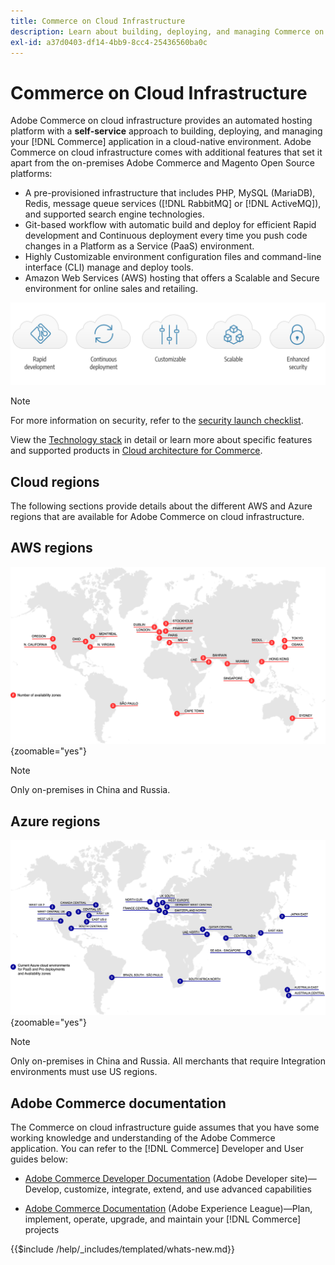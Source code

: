 ```yaml
---
title: Commerce on Cloud Infrastructure
description: Learn about building, deploying, and managing Commerce on Cloud infrastructure.
exl-id: a37d0403-df14-4bb9-8cc4-25436560ba0c
---
```


# Commerce on Cloud Infrastructure

Adobe Commerce on cloud infrastructure provides an automated hosting platform with a **self-service** approach to building, deploying, and managing your [!DNL Commerce] application in a cloud-native environment. Adobe Commerce on cloud infrastructure comes with additional features that set it apart from the on-premises Adobe Commerce and Magento Open Source platforms:

- A pre-provisioned infrastructure that includes PHP, MySQL (MariaDB), Redis, message queue services ([!DNL RabbitMQ] or [!DNL ActiveMQ]), and supported search engine technologies.
- Git-based workflow with automatic build and deploy for efficient Rapid development and Continuous deployment every time you push code changes in a Platform as a Service (PaaS) environment.
- Highly Customizable environment configuration files and command-line interface (CLI) manage and deploy tools.
- Amazon Web Services (AWS) hosting that offers a Scalable and Secure environment for online sales and retailing.

![Cloud benefits](../assets/CloudBenefits.svg)

>[!NOTE] 
>
>For more information on security, refer to the [security launch checklist](https://experienceleague.adobe.com/en/docs/commerce-on-cloud/user-guide/launch/checklist#security-configuration).

View the [Technology stack](architecture/tech-stack.md) in detail or learn more about specific features and supported products in [Cloud architecture for Commerce](architecture/cloud-architecture.md).

<div id="recs-overview-body-1"></div>
<div id="recs-overview-body-2"></div>
<div id="recs-overview-body-3"></div>
<div id="recs-overview-body-4"></div>
<div id="recs-overview-body-5"></div>
<div id="recs-overview-body-6"></div>

## Cloud regions

The following sections provide details about the different AWS and Azure regions that are available for Adobe Commerce on cloud infrastructure.

## AWS regions

![Diagram showing AWS regions](../assets/aws-regions.svg){zoomable="yes"}

>[!NOTE]
>
> Only on-premises in China and Russia.

## Azure regions

![Diagram showing Azure regions](../assets/azure-regions.svg){zoomable="yes"}

>[!NOTE]
>
> Only on-premises in China and Russia. All merchants that require Integration environments must use US regions.

## Adobe Commerce documentation

The Commerce on cloud infrastructure guide assumes that you have some working knowledge and understanding of the Adobe Commerce application. You can refer to the [!DNL Commerce] Developer and User guides below:

- [Adobe Commerce Developer Documentation](https://developer.adobe.com/commerce/docs/) (Adobe Developer site)—Develop, customize, integrate, extend, and use advanced capabilities

- [Adobe Commerce Documentation](https://experienceleague.adobe.com/docs/commerce.html) (Adobe Experience League)—Plan, implement, operate, upgrade, and maintain your [!DNL Commerce] projects

{{$include /help/_includes/templated/whats-new.md}}

<!-- Last updated from includes: 2025-09-19 20:32:03 -->
